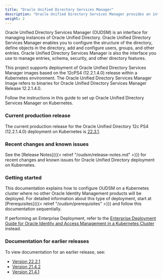 ```yaml
---
title: "Oracle Unified Directory Services Manager"
description: "Oracle Unified Directory Services Manager provides an interface for managing instances of Oracle Unified Directory"
weight: 2
---
```


Oracle Unified Directory Services Manager (OUDSM) is an interface for managing instances of Oracle Unified Directory. Oracle Unified Directory Services Manager enables you to configure the structure of the directory, define objects in the directory, add and configure users, groups, and other entries. Oracle Unified Directory Services Manager is also the interface you use to manage entries, schema, security, and other directory features.

This project supports deployment of Oracle Unified Directory Services Manager images based on the 12cPS4 (12.2.1.4.0) release within a Kubernetes environment. The Oracle Unified Directory Services Manager Image refers to binaries for Oracle Unified Directory Services Manager Release 12.2.1.4.0.

Follow the instructions in this guide to set up Oracle Unified Directory Services Manager on Kubernetes.

### Current production release

The current production release for the Oracle Unified Directory 12c PS4 (12.2.1.4.0) deployment on Kubernetes is [22.3.1](https://github.com/oracle/fmw-kubernetes/releases).

### Recent changes and known issues

See the [Release Notes]({{< relref "/oudsm/release-notes.md" >}}) for recent changes and known issues for Oracle Unified Directory deployment on Kubernetes.

### Getting started

This documentation explains how to configure OUDSM on a Kubernetes cluster where no other Oracle Identity Management products will be deployed. For detailed information about this type of deployment, start at [Prerequisites]({{< relref "/oudsm/prerequisites" >}}) and follow this documentation sequentially.

If performing an Enterprise Deployment, refer to the [Enterprise Deployment Guide for Oracle Identity and Access Management in a Kubernetes Cluster](https://docs.oracle.com/en/middleware/fusion-middleware/12.2.1.4/ikedg/index.html) instead.

### Documentation for earlier releases

To view documentation for an earlier release, see:

* [Version 22.2.1](https://oracle.github.io/fmw-kubernetes/22.2.1/oudsm/)
* [Version 21.4.2](https://oracle.github.io/fmw-kubernetes/21.4.2/oudsm/)
* [Version 21.4.1](https://oracle.github.io/fmw-kubernetes/21.4.1/oudsm/)